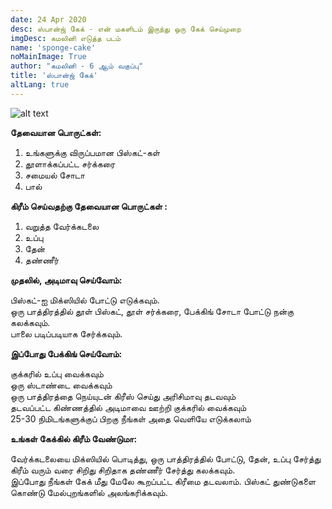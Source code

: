 ```yaml
---
date: 24 Apr 2020
desc: ஸ்பான்ஜ் கேக் - என் மகளிடம் இருந்து ஒரு கேக் செய்முறை
imgDesc: கமலினி எடுத்த படம்
name: 'sponge-cake'
noMainImage: True
author: "கமலினி - 6 ஆம் வகுப்பு"
title: 'ஸ்பான்ஜ் கேக்'
altLang: true
---
```

<img src="/others/sponge-cake/_thumbnail.png" alt="alt text" class="blogs_image">
<div>
    <adsbygoogle />
</div>
<Adsense
          data-ad-client="ca-pub-3042269102042405"
          data-ad-slot="1234567890"
/>

**தேவையான பொருட்கள்:**

1. உங்களுக்கு விருப்பமான பிஸ்கட்-கள் 
2. தூளாக்கப்பட்ட சர்க்கரை  
3. சமையல் சோடா 
4. பால்  

**கிரீம் செய்வதற்கு தேவையான பொருட்கள்  :**

1. வறுத்த வேர்க்கடலை  
2. உப்பு
3. தேன்
4. தண்ணீர்

**முதலில், அடிமாவு செய்வோம்:**

பிஸ்கட்-ஐ மிக்ஸியில் போட்டு எடுக்கவும்.    
ஒரு பாத்திரத்தில் தூள் பிஸ்கட், தூள் சர்க்கரை, பேக்கிங் சோடா போட்டு நன்கு கலக்கவும்.   
பாலை படிப்படியாக சேர்க்கவும்.  

**இப்போது பேக்கிங் செய்வோம்:**

குக்கரில் உப்பு வைக்கவும்   
ஒரு ஸ்டாண்டை வைக்கவும்   
ஒரு பாத்திரத்தை நெய்யுடன் கிரீஸ் செய்து அரிசிமாவு தடவவும்   
தடவப்பட்ட கிண்ணத்தில் அடிமாவை ஊற்றி குக்கரில் வைக்கவும்    
25-30 நிமிடங்களுக்குப் பிறகு நீங்கள் அதை வெளியே எடுக்கலாம்  

**உங்கள் கேக்கில் கிரீம் வேண்டுமா:**

வேர்க்கடலையை மிக்ஸியில் பொடித்து, ஒரு பாத்திரத்தில் போட்டு, தேன், உப்பு சேர்த்து கிரீம் வரும் வரை சிறிது சிறிதாக தண்ணீர் சேர்த்து கலக்கவும்.    
இப்போது நீங்கள் கேக் மீது மேலே கூறப்பட்ட கிரீமை தடவலாம். பிஸ்கட் துண்டுகளை கொண்டு மேல்புறங்களில் அலங்கரிக்கவும்.



<style>
/* table{
    border-collapse: collapse;
    border-spacing: 0;
    border:2px solid gray;
}

th{
    border:2px solid gray;
}

td{
    border:1px solid gray;
} */
</style>